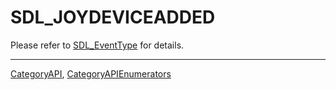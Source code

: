 # SDL_JOYDEVICEADDED

Please refer to [SDL_EventType](SDL_EventType) for details.

----
[CategoryAPI](CategoryAPI), [CategoryAPIEnumerators](CategoryAPIEnumerators)

